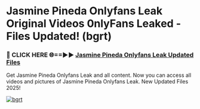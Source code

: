 # Jasmine Pineda Onlyfans Leak Original Videos 0nlyFans Leaked - Files Updated! (bgrt)

<h3>🔴 CLICK HERE 🌐==►► <a href="https://best4dudes.click/HH4t6V" rel="nofollow">Jasmine Pineda Onlyfans Leak Updated Files</a></h3>

Get Jasmine Pineda Onlyfans Leak and all content. Now you can access all videos and pictures of Jasmine Pineda Onlyfans Leak. New Updated Files 2025!

[![bgrt](https://github.com/user-attachments/assets/8c521d6e-e6e3-4a75-9320-d58ab9d79d5b)](https://best4dudes.click/HH4t6V)

